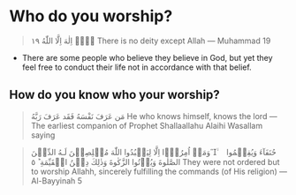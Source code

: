 # Who do you worship?

>لَاۤ اِلٰهَ اِلَّا اللّٰهُ ١٩
>There is no deity except Allah — Muhammad 19

- There are some people who believe they believe in God, but yet they feel free to conduct their life not in accordance with that belief.

## How do you know who your worship?

>مَن عَرَفَ نَفْسَهُ فَقَد عَرَفَ رَبَّهُ
>He who knows himself, knows the lord — The earliest companion of Prophet Shallaallahu Alaihi Wasallam saying

>وَمَاۤ اُمِرُوۡۤا اِلَّا لِيَعۡبُدُوا اللّٰهَ مُخۡلِصِيۡنَ لَـهُ الدِّيۡنَۙ  حُنَفَآءَ وَيُقِيۡمُوا الصَّلٰوةَ وَيُؤۡتُوا الزَّكٰوةَ وَذٰلِكَ دِيۡنُ الۡقَيِّمَةِ ؕ‏ ٥
>They were not ordered but to worship Allahh, sincerely fulfilling the commands (of His religion) — Al-Bayyinah 5


